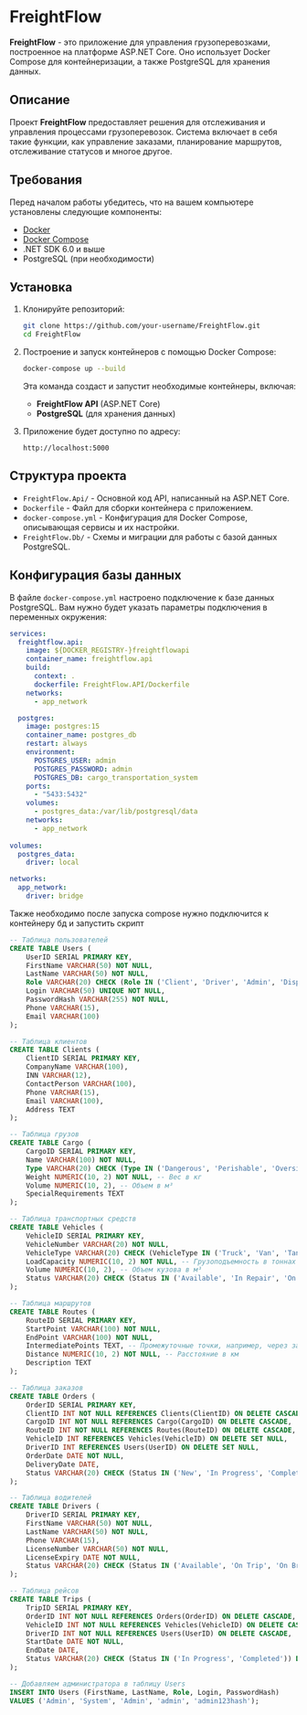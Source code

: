 # FreightFlow

**FreightFlow** - это приложение для управления грузоперевозками, построенное на платформе ASP.NET Core. Оно использует Docker Compose для контейнеризации, а также PostgreSQL для хранения данных.

## Описание

Проект **FreightFlow** предоставляет решения для отслеживания и управления процессами грузоперевозок. Система включает в себя такие функции, как управление заказами, планирование маршрутов, отслеживание статусов и многое другое.

## Требования

Перед началом работы убедитесь, что на вашем компьютере установлены следующие компоненты:

- [Docker](https://www.docker.com/get-started)
- [Docker Compose](https://docs.docker.com/compose/)
- .NET SDK 6.0 и выше
- PostgreSQL (при необходимости)

## Установка

1. Клонируйте репозиторий:

    ```bash
    git clone https://github.com/your-username/FreightFlow.git
    cd FreightFlow
    ```

2. Построение и запуск контейнеров с помощью Docker Compose:

    ```bash
    docker-compose up --build
    ```

    Эта команда создаст и запустит необходимые контейнеры, включая:

    - **FreightFlow API** (ASP.NET Core)
    - **PostgreSQL** (для хранения данных)

3. Приложение будет доступно по адресу:

    ```text
    http://localhost:5000
    ```

## Структура проекта

- `FreightFlow.Api/` - Основной код API, написанный на ASP.NET Core.
- `Dockerfile` - Файл для сборки контейнера с приложением.
- `docker-compose.yml` - Конфигурация для Docker Compose, описывающая сервисы и их настройки.
- `FreightFlow.Db/` - Схемы и миграции для работы с базой данных PostgreSQL.

## Конфигурация базы данных

В файле `docker-compose.yml` настроено подключение к базе данных PostgreSQL. Вам нужно будет указать параметры подключения в переменных окружения:

```yml
services:
  freightflow.api:
    image: ${DOCKER_REGISTRY-}freightflowapi
    container_name: freightflow.api
    build:
      context: .
      dockerfile: FreightFlow.API/Dockerfile
    networks:
      - app_network

  postgres:
    image: postgres:15  
    container_name: postgres_db
    restart: always
    environment:
      POSTGRES_USER: admin          
      POSTGRES_PASSWORD: admin  
      POSTGRES_DB: cargo_transportation_system 
    ports:
      - "5433:5432"                     
    volumes:
      - postgres_data:/var/lib/postgresql/data
    networks:
      - app_network
        
volumes:
  postgres_data:
    driver: local  

networks:
  app_network:
    driver: bridge
```
Также необходимо после запуска compose нужно подключится к контейнеру бд и запустить скрипт
```sql
-- Таблица пользователей
CREATE TABLE Users (
    UserID SERIAL PRIMARY KEY,
    FirstName VARCHAR(50) NOT NULL,
    LastName VARCHAR(50) NOT NULL,
    Role VARCHAR(20) CHECK (Role IN ('Client', 'Driver', 'Admin', 'Dispatcher')) NOT NULL,
    Login VARCHAR(50) UNIQUE NOT NULL,
    PasswordHash VARCHAR(255) NOT NULL,
    Phone VARCHAR(15),
    Email VARCHAR(100)
);

-- Таблица клиентов
CREATE TABLE Clients (
    ClientID SERIAL PRIMARY KEY,
    CompanyName VARCHAR(100),
    INN VARCHAR(12),
    ContactPerson VARCHAR(100),
    Phone VARCHAR(15),
    Email VARCHAR(100),
    Address TEXT
);

-- Таблица грузов
CREATE TABLE Cargo (
    CargoID SERIAL PRIMARY KEY,
    Name VARCHAR(100) NOT NULL,
    Type VARCHAR(20) CHECK (Type IN ('Dangerous', 'Perishable', 'Oversized', 'Standard')) NOT NULL,
    Weight NUMERIC(10, 2) NOT NULL, -- Вес в кг
    Volume NUMERIC(10, 2), -- Объем в м³
    SpecialRequirements TEXT
);

-- Таблица транспортных средств
CREATE TABLE Vehicles (
    VehicleID SERIAL PRIMARY KEY,
    VehicleNumber VARCHAR(20) NOT NULL,
    VehicleType VARCHAR(20) CHECK (VehicleType IN ('Truck', 'Van', 'Tank', 'Other')) NOT NULL,
    LoadCapacity NUMERIC(10, 2) NOT NULL, -- Грузоподъемность в тоннах
    Volume NUMERIC(10, 2), -- Объем кузова в м³
    Status VARCHAR(20) CHECK (Status IN ('Available', 'In Repair', 'On Trip')) DEFAULT 'Available'
);

-- Таблица маршрутов
CREATE TABLE Routes (
    RouteID SERIAL PRIMARY KEY,
    StartPoint VARCHAR(100) NOT NULL,
    EndPoint VARCHAR(100) NOT NULL,
    IntermediatePoints TEXT, -- Промежуточные точки, например, через запятую
    Distance NUMERIC(10, 2) NOT NULL, -- Расстояние в км
    Description TEXT
);

-- Таблица заказов
CREATE TABLE Orders (
    OrderID SERIAL PRIMARY KEY,
    ClientID INT NOT NULL REFERENCES Clients(ClientID) ON DELETE CASCADE,
    CargoID INT NOT NULL REFERENCES Cargo(CargoID) ON DELETE CASCADE,
    RouteID INT NOT NULL REFERENCES Routes(RouteID) ON DELETE CASCADE,
    VehicleID INT REFERENCES Vehicles(VehicleID) ON DELETE SET NULL,
    DriverID INT REFERENCES Users(UserID) ON DELETE SET NULL,
    OrderDate DATE NOT NULL,
    DeliveryDate DATE,
    Status VARCHAR(20) CHECK (Status IN ('New', 'In Progress', 'Completed', 'Cancelled')) DEFAULT 'New'
);

-- Таблица водителей
CREATE TABLE Drivers (
    DriverID SERIAL PRIMARY KEY,
    FirstName VARCHAR(50) NOT NULL,
    LastName VARCHAR(50) NOT NULL,
    Phone VARCHAR(15),
    LicenseNumber VARCHAR(50) NOT NULL,
    LicenseExpiry DATE NOT NULL,
    Status VARCHAR(20) CHECK (Status IN ('Available', 'On Trip', 'On Break')) DEFAULT 'Available'
);

-- Таблица рейсов
CREATE TABLE Trips (
    TripID SERIAL PRIMARY KEY,
    OrderID INT NOT NULL REFERENCES Orders(OrderID) ON DELETE CASCADE,
    VehicleID INT NOT NULL REFERENCES Vehicles(VehicleID) ON DELETE CASCADE,
    DriverID INT NOT NULL REFERENCES Users(UserID) ON DELETE CASCADE,
    StartDate DATE NOT NULL,
    EndDate DATE,
    Status VARCHAR(20) CHECK (Status IN ('In Progress', 'Completed')) DEFAULT 'In Progress'
);

-- Добавляем администратора в таблицу Users
INSERT INTO Users (FirstName, LastName, Role, Login, PasswordHash)
VALUES ('Admin', 'System', 'Admin', 'admin', 'admin123hash');
```
